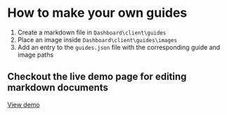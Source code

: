 # How to make your own guides
1. Create a markdown file in `Dashboard\client\guides`
2. Place an image inside `Dashboard\client\guides\images`
3. Add an entry to the `guides.json` file with the corresponding guide and image paths

## Checkout the live demo page for editing markdown documents
[View demo](https://rexxars.github.io/react-markdown/)
